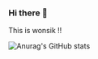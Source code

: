 ### Hi there 👋
This is wonsik !!

![Anurag's GitHub stats](https://github-readme-stats.vercel.app/api?username=pws3385@naver.com&show_icons=true&theme=cobalt)
<!--
**pyowonsik/pyowonsik** is a ✨ _special_ ✨ repository because its `README.md` (this file) appears on your GitHub profile.

Here are some ideas to get you started:

- 🔭 I’m currently working on ...
- 🌱 I’m currently learning ...
- 👯 I’m looking to collaborate on ...
- 🤔 I’m looking for help with ...
- 💬 Ask me about ...
- 📫 How to reach me: ...
- 😄 Pronouns: ...
- ⚡ Fun fact: ...
-->
